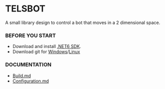 # TELSBOT #

A small library design to control a bot that moves in a 2 dimensional space.

### BEFORE YOU START ###
* Download and install [.NET6 SDK](https://dotnet.microsoft.com/en-us/download/dotnet/6.0 ".NET6 SDK").
* Download git for [Windows](https://gitforwindows.org/ "Windows")/[Linux](https://git-scm.com/download/linux "Linux")

### DOCUMENTATION ###

* [Build.md](/docs/build.md "Build.md") 
* [Configuration.md](/docs/configuration.md "Configuration.md")

